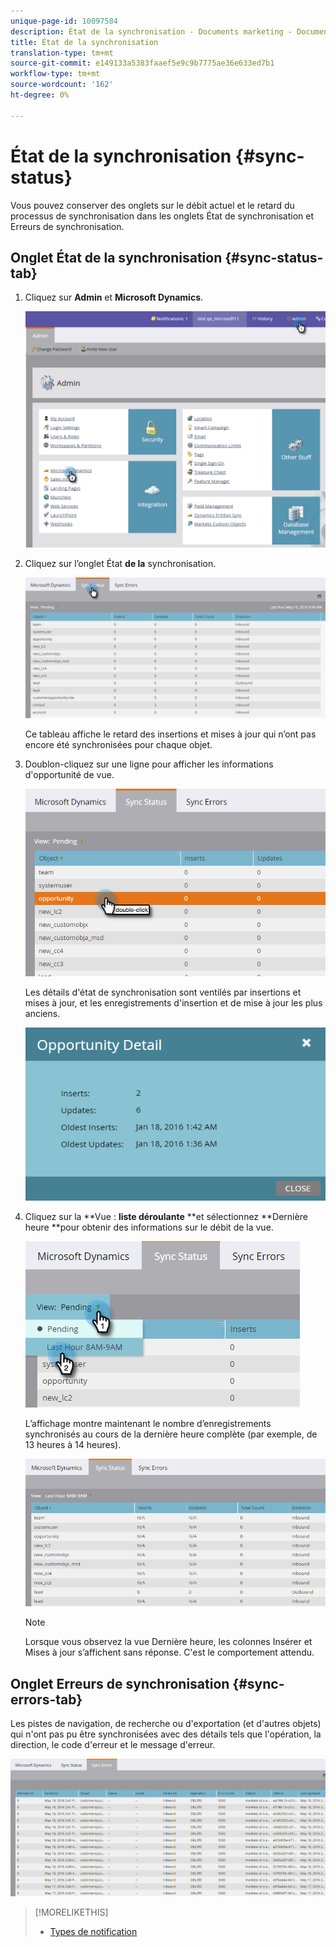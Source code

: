 ```yaml
---
unique-page-id: 10097584
description: État de la synchronisation - Documents marketing - Documentation du produit
title: État de la synchronisation
translation-type: tm+mt
source-git-commit: e149133a5383faaef5e9c9b7775ae36e633ed7b1
workflow-type: tm+mt
source-wordcount: '162'
ht-degree: 0%

---
```



# État de la synchronisation {#sync-status}

Vous pouvez conserver des onglets sur le débit actuel et le retard du processus de synchronisation dans les onglets État de synchronisation et Erreurs de synchronisation.

## Onglet État de la synchronisation {#sync-status-tab}

1. Cliquez sur **Admin** et **Microsoft Dynamics**.

   ![](assets/image2016-1-20-11-3a34-3a14.png)

1. Cliquez sur l’onglet État **de la** synchronisation.

   ![](assets/image2016-5-19-10-3a1-3a11.png)

   Ce tableau affiche le retard des insertions et mises à jour qui n’ont pas encore été synchronisées pour chaque objet.

1. Doublon-cliquez sur une ligne pour afficher les informations d&#39;opportunité de vue.

   ![](assets/image2016-5-19-10-3a3-3a21.png)

   Les détails d&#39;état de synchronisation sont ventilés par insertions et mises à jour, et les enregistrements d&#39;insertion et de mise à jour les plus anciens.

   ![](assets/image2016-1-22-10-3a51-3a10.png)

1. Cliquez sur la **Vue : **liste déroulante** **et sélectionnez **Dernière heure **pour obtenir des informations sur le débit de la vue.

   ![](assets/image2016-5-19-10-3a20-3a7.png)

   L’affichage montre maintenant le nombre d’enregistrements synchronisés au cours de la dernière heure complète (par exemple, de 13 heures à 14 heures).

   ![](assets/image2016-5-19-10-3a22-3a15.png)

   >[!NOTE]
   >
   >Lorsque vous observez la vue Dernière heure, les colonnes Insérer et Mises à jour s’affichent sans réponse. C&#39;est le comportement attendu.

## Onglet Erreurs de synchronisation {#sync-errors-tab}

Les pistes de navigation, de recherche ou d&#39;exportation (et d&#39;autres objets) qui n&#39;ont pas pu être synchronisées avec des détails tels que l&#39;opération, la direction, le code d&#39;erreur et le message d&#39;erreur.

![](assets/image2016-5-19-10-3a26-3a35.png)

>[!MORELIKETHIS]
>
>* [Types de notification](../../../../product-docs/core-marketo-concepts/miscellaneous/understanding-notifications/notification-types.md)

